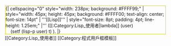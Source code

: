 <div style="float: left; border: solid #CCCC00 1px; margin: 1px;">
{| cellspacing="0" style="width: 238px; background: #FFFF99;"
| style="width: 45px; height: 45px; background: #FFFF00; text-align: center; font-size: 14pt" | '''[[Lisp]]'''
| style="font-size: 8pt; padding: 4pt; line-height: 1.25em;" |''' ([[:Category:Lisp_使用者|lambda]] (user) </br>&nbsp;&nbsp;&nbsp;&nbsp;(setf (lisp-p user) t) ).
|}</div>
[[Category:Lisp_使用者]]
<noinclude>
[[Category:程式用戶框模板]]
</noinclude>